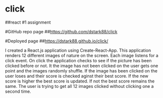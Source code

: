 # click
##react #1 assignment

#GitHub repo page
##https://github.com/dstark88/click

#Deployed page
##https://dstark88.github.io/click/

I created a React.js application using Create-React-App.
This application renders 12 different images of nature on the screen. Each image listens for a click event. On click the application checks to see if the picture has been clicked before or not. It the image has not been clicked on the user gets one point and the images randomly shuffle. If the image has been clicked on the user loses and their score is checked aginst their best score. If the new score is higher the best score is updated. If not the best score remains the same. The user is trying to get all 12 images clicked without clicking one a second time. 

